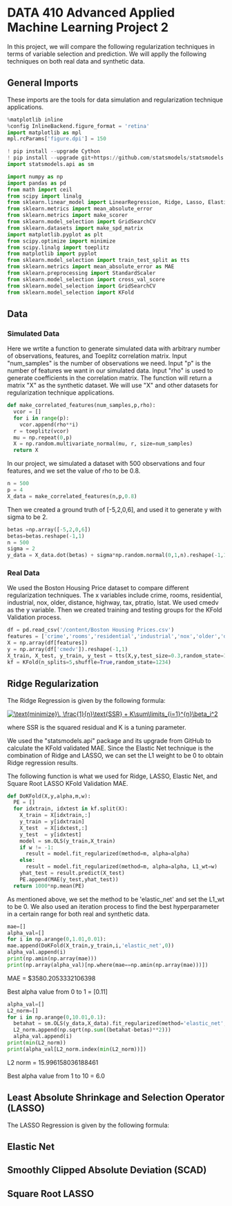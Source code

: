# DATA 410 Advanced Applied Machine Learning Project 2
In this project, we will compare the following regularization techniques in terms of variable selection and prediction. We will applly the following techniques on both real data and synthetic data.

## General Imports
These imports are the tools for data simulation and regularization technique applications.
```python
%matplotlib inline
%config InlineBackend.figure_format = 'retina'
import matplotlib as mpl
mpl.rcParams['figure.dpi'] = 150
```

```python
! pip install --upgrade Cython
! pip install --upgrade git+https://github.com/statsmodels/statsmodels
import statsmodels.api as sm
```

```python
import numpy as np
import pandas as pd
from math import ceil
from scipy import linalg
from sklearn.linear_model import LinearRegression, Ridge, Lasso, ElasticNet
from sklearn.metrics import mean_absolute_error
from sklearn.metrics import make_scorer
from sklearn.model_selection import GridSearchCV
from sklearn.datasets import make_spd_matrix
import matplotlib.pyplot as plt
from scipy.optimize import minimize
from scipy.linalg import toeplitz
from matplotlib import pyplot
from sklearn.model_selection import train_test_split as tts
from sklearn.metrics import mean_absolute_error as MAE
from sklearn.preprocessing import StandardScaler
from sklearn.model_selection import cross_val_score
from sklearn.model_selection import GridSearchCV
from sklearn.model_selection import KFold
```

## Data

### Simulated Data

Here we wrtite a function to generate simulated data with arbitrary number of observations, features, and Toeplitz correlation matrix.
Input "num_samples" is the number of observations we need. Input "p" is the number of features we want in our simulated data. Input "rho" is used to generate coefficients in the correlation matrix. The function will return a matrix "X" as the synthetic dataset. We will use "X" and other datasets for regularization technique applications.
```python
def make_correlated_features(num_samples,p,rho):
  vcor = [] 
  for i in range(p):
    vcor.append(rho**i)
  r = toeplitz(vcor)
  mu = np.repeat(0,p)
  X = np.random.multivariate_normal(mu, r, size=num_samples)
  return X
```

In our project, we simulated a dataset with 500 observations and four features, and we set the value of rho to be 0.8.
```python
n = 500
p = 4
X_data = make_correlated_features(n,p,0.8)
```

Then we created a ground truth of [-5,2,0,6], and used it to generate y with sigma to be 2.
```python
betas =np.array([-5,2,0,6])
betas=betas.reshape(-1,1)
n = 500
sigma = 2
y_data = X_data.dot(betas) + sigma*np.random.normal(0,1,n).reshape(-1,1)
```

### Real Data
We used the Boston Housing Price dataset to compare different regularization techniques. The x variables include crime, rooms, residential, industrial, nox, older, distance, highway, tax, ptratio, lstat. We used cmedv as the y variable. Then we created training and testing groups for the KFold Validation process.

```python
df = pd.read_csv('/content/Boston Housing Prices.csv')
features = ['crime','rooms','residential','industrial','nox','older','distance','highway','tax','ptratio','lstat']
X = np.array(df[features])
y = np.array(df['cmedv']).reshape(-1,1)
X_train, X_test, y_train, y_test = tts(X,y,test_size=0.3,random_state=1693)
kf = KFold(n_splits=5,shuffle=True,random_state=1234)
```

## Ridge Regularization
The Ridge Regression is given by the following formula:

<a href="https://www.codecogs.com/eqnedit.php?latex=\text{minimize}\,&space;\frac{1}{n}\text{SSR}&space;&plus;&space;K\sum\limits_{i=1}^{n}\beta_i^2" target="_blank"><img src="https://latex.codecogs.com/gif.latex?\text{minimize}\,&space;\frac{1}{n}\text{SSR}&space;&plus;&space;K\sum\limits_{i=1}^{n}\beta_i^2" title="\text{minimize}\, \frac{1}{n}\text{SSR} + K\sum\limits_{i=1}^{n}\beta_i^2" /></a>

where SSR is the squared residual and K is a tuning parameter.

We used the "statsmodels.api" package and its upgrade from GitHub to calculate the KFold validated MAE. Since the Elastic Net technique is the combination of Ridge and LASSO, we can set the L1 weight to be 0 to obtain Ridge regression results. 

The following function is what we used for Ridge, LASSO, Elastic Net, and Square Root LASSO KFold Validation MAE.
```python
def DoKFold(X,y,alpha,m,w):
  PE = []
  for idxtrain, idxtest in kf.split(X):
    X_train = X[idxtrain,:]
    y_train = y[idxtrain]
    X_test  = X[idxtest,:]
    y_test  = y[idxtest]
    model = sm.OLS(y_train,X_train)
    if w != -1:
      result = model.fit_regularized(method=m, alpha=alpha)
    else:
      result = model.fit_regularized(method=m, alpha=alpha, L1_wt=w)
    yhat_test = result.predict(X_test)
    PE.append(MAE(y_test,yhat_test))
  return 1000*np.mean(PE)
  ```
  As mentioned above, we set the method to be 'elastic_net' and set the L1_wt to be 0. We also used an iteration process to find the best hyperparameter in a certain range for both real and synthetic data.
  ```python
mae=[]
alpha_val=[]
for i in np.arange(0,1.01,0.01):
  mae.append(DoKFold(X_train,y_train,i,'elastic_net',0))
  alpha_val.append(i)
print(np.amin(np.array(mae)))
print(np.array(alpha_val)[np.where(mae==np.amin(np.array(mae)))])
```
MAE = $3580.2053332106398

Best alpha value from 0 to 1 = [0.11]

```python
alpha_val=[]
L2_norm=[]
for i in np.arange(0,10.01,0.1):
  betahat = sm.OLS(y_data,X_data).fit_regularized(method='elastic_net', alpha=i, L1_wt=0).params
  L2_norm.append(np.sqrt(np.sum((betahat-betas)**2)))
  alpha_val.append(i)
print(min(L2_norm))
print(alpha_val[L2_norm.index(min(L2_norm))])
```
L2 norm = 15.996158036188461

Best alpha value from 1 to 10 = 6.0

## Least Absolute Shrinkage and Selection Operator (LASSO)
The LASSO Regression is given by the following formula:





## Elastic Net


## Smoothly Clipped Absolute Deviation (SCAD)


## Square Root LASSO
